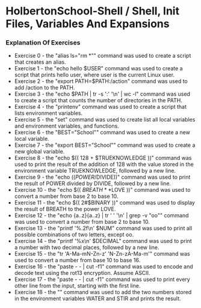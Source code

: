# HolbertonSchool-Shell / Shell, Init Files, Variables And Expansions

### Explanation Of Exercises
* Exercise 0 - the "alias ls="rm *"" command was used to create a script that creates an alias.
* Exercise 1 - the "echo hello $USER" command was used to create a script that prints hello user, where user is the current Linux user.
* Exercise 2 - the "export PATH=$PATH:/action" command was used to add /action to the PATH.
* Exercise 3 - the "echo $PATH | tr -s ':' '\n' | wc -l" command was used to create a script that counts the number of directories in the PATH.
* Exercise 4 - the "printenv" command was used to create a script that lists environment variables.
* Exercise 5 - the "set" command was used to create list all local variables and environment variables, and functions.
* Exercise 6 - the "BEST="School"" command was used to create a new local variable.
* Exercise 7 - the "export BEST="School"" command was used to create a new global variable.
* Exercise 8 - the "echo $(( 128 + $TRUEKNOWLEDGE ))" command was used to print the result of the addition of 128 with the value stored in the environment variable TRUEKNOWLEDGE, followed by a new line.
* Exercise 9 - the "echo $((POWER/$DIVIDE))" command was used to print the result of POWER divided by DIVIDE, followed by a new line.
* Exercise 10 - the "echo $(( $BREATH**$LOVE ))" command was used to convert a number from base 2 to base 10.
* Exercise 11 - the "echo $(( 2#$BINARY ))" command was used to display the result of BREATH to the power LOVE.
* Exercise 12 - the "echo {a..z}{a..z} | tr ' ' '\n' | grep -v "oo"" command was used to convert a number from base 2 to base 10.
* Exercise 13 - the "printf '%.2f\n' $NUM" command was used to print all possible combinations of two letters, except oo.
* Exercise 14 - the "printf '%x\n' $DECIMAL" command was used to print a number with two decimal places, followed by a new line.
* Exercise 15 - the "tr 'A-Ma-mN-Zn-z' 'N-Zn-zA-Ma-m'" command was used to convert a number from base 10 to base 16.
* Exercise 16 - the "paste - - | cut -f1" command was used to  encode and decode text using the rot13 encryption. Assume ASCII.
* Exercise 17 - the "paste - - | cut -f1" command was used to print every other line from the input, starting with the first line.
* Exercise 18 - the "" command was used to add the two numbers stored in the environment variables WATER and STIR and prints the result.

